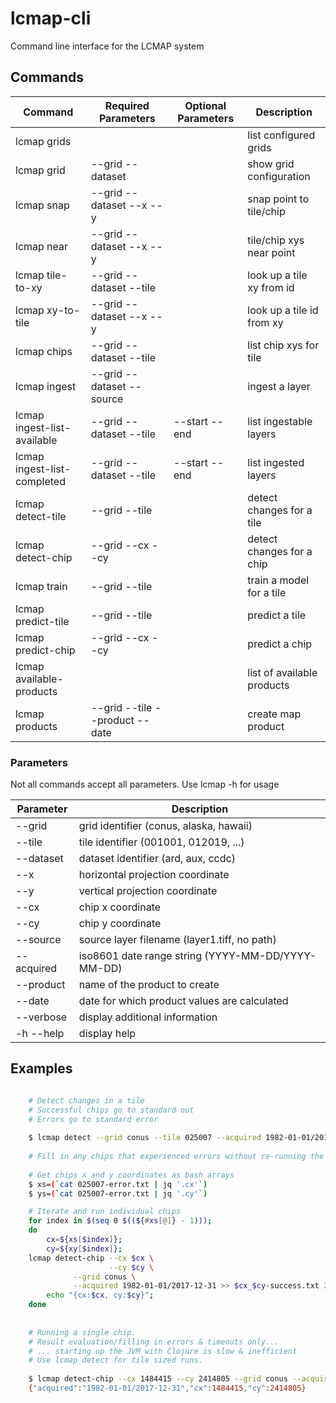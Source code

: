 # lcmap-cli
Command line interface for the LCMAP system

## Commands

| Command                      | Required Parameters            | Optional Parameters  | Description                     |
| ---------------------------- | ------------------------------ |--------------------- | ------------------------------- |
| lcmap grids                  |                                |                      | list configured grids           |
| lcmap grid                   | --grid --dataset               |                      | show grid configuration         |
| lcmap snap                   | --grid --dataset --x --y       |                      | snap point to tile/chip         |
| lcmap near                   | --grid --dataset --x --y       |                      | tile/chip xys near point        |
| lcmap tile-to-xy             | --grid --dataset --tile        |                      | look up a tile xy from id       |
| lcmap xy-to-tile             | --grid --dataset --x --y       |                      | look up a tile id from xy       | 
| lcmap chips                  | --grid --dataset --tile        |                      | list chip xys for tile          |
| lcmap ingest                 | --grid --dataset --source      |                      | ingest a layer                  |
| lcmap ingest-list-available  | --grid --dataset --tile        | --start --end        | list ingestable layers          |
| lcmap ingest-list-completed  | --grid --dataset --tile        | --start --end        | list ingested layers            |
| lcmap detect-tile            | --grid --tile                  |                      | detect changes for a tile       |
| lcmap detect-chip            | --grid --cx --cy               |                      | detect changes for a chip       |
| lcmap train                  | --grid --tile                  |                      | train a model for a tile        |
| lcmap predict-tile           | --grid --tile                  |                      | predict a tile                  |
| lcmap predict-chip           | --grid --cx --cy               |                      | predict a chip                  |
| lcmap available-products     |                                |                      | list of available products      |
| lcmap products               | --grid --tile --product --date |                      | create map product              |

### Parameters

Not all commands accept all parameters.  Use lcmap <command> -h for usage

| Parameter   | Description                                       |
| ----------- | ------------------------------------------------- |
|  --grid     | grid identifier (conus, alaska, hawaii)           |
|  --tile     | tile identifier (001001, 012019, ...)             |
|  --dataset  | dataset identifier (ard, aux, ccdc)               |
|  --x        | horizontal projection coordinate                  |
|  --y        | vertical projection coordinate                    |
|  --cx       | chip x coordinate                                 |
|  --cy       | chip y coordinate                                 |
|  --source   | source layer filename (layer1.tiff, no path)      |
|  --acquired | iso8601 date range string (YYYY-MM-DD/YYYY-MM-DD) |
|  --product  | name of the product to create                |
|  --date     | date for which product values are calculated |
|  --verbose  | display additional information                    |
| -h --help   | display help                                      |


## Examples

```bash

    # Detect changes in a tile
    # Successful chips go to standard out
    # Errors go to standard error
	
    $ lcmap detect --grid conus --tile 025007 --acquired 1982-01-01/2017-12-31 >> 025007-success.txt 2>> 025007-error.txt
	
    # Fill in any chips that experienced errors without re-running the whole tile
	
    # Get chips x and y coordinates as bash arrays
    $ xs=(`cat 025007-error.txt | jq '.cx'`)
    $ ys=(`cat 025007-error.txt | jq '.cy'`)

    # Iterate and run individual chips
    for index in $(seq 0 $((${#xs[@]} - 1)));
    do
        cx=${xs[$index]};
        cy=${xy[$index]};
	lcmap detect-chip --cx $cx \
	                  --cy $cy \
			  --grid conus \
			  --acquired 1982-01-01/2017-12-31 >> $cx_$cy-success.txt 2>> $cx_$cy-error.txt;
    	echo "{cx:$cx, cy:$cy}";
    done
	
	
	# Running a single chip.
	# Result evaluation/filling in errors & timeouts only...
	# ... starting up the JVM with Clojure is slow & inefficient
	# Use lcmap detect for tile sized runs.
    
	$ lcmap detect-chip --cx 1484415 --cy 2414805 --grid conus --acquired 1982-01-01/2017-12-31;
	{"acquired":"1982-01-01/2017-12-31","cx":1484415,"cy":2414805}
	
```
